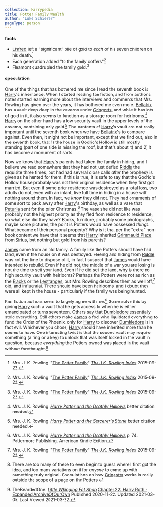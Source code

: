 ```yaml
---
collection: Harrypedia
title: Potter Family Wealth
author: "Luke Schierer"
pageType: person
---
```


#### facts

- [Linfred] left a "significant" pile of gold to _each_ of his seven children on his death.[^221121-2]
- Each generation added "to the family coffers"[^221121-3]
- [Fleamont] quadrupled the family gold.[^221121-4]

[^221121-2]:
    Mrs. J. K. Rowling.
    "[The Potter Family](https://www.rowlingindex.org/work/pmpfam/)"
    _[The J.K. Rowling Index](https://www.rowlingindex.org)_ 2015-09-22.

[^221121-3]:
    Mrs. J. K. Rowling.
    "[The Potter Family](https://www.rowlingindex.org/work/pmpfam/)"
    _[The J.K. Rowling Index](https://www.rowlingindex.org)_ 2015-09-22.

[^221121-4]:
    Mrs. J. K. Rowling.
    "[The Potter Family](https://www.rowlingindex.org/work/pmpfam/)"
    _[The J.K. Rowling Index](https://www.rowlingindex.org)_ 2015-09-22.

#### speculation

One of the things that has bothered me since I read the seventh book is
[Harry][]'s inheritance. When I started reading fan fiction, and from author's
notes started learning more about the interviews and comments that Mrs. Rowling
has given over the years, it has bothered me even more. [Bellatrix][] has a
vault deep deep in the caverns under [Gringotts], and while it has lots of gold
in it, it also seems to function as a storage room for heirlooms.[^200725-1]
[Harry][] on the other hand has a low security vault in the upper levels of the
caverns, containing only gold.[^200725-2] The contents of [Harry]'s vault are
not really important until the seventh book when we have [Bellatrix][]'s to
compare against. Even then, it might not be important, except that we find
out, also in the seventh book, that 1) the house in Godric's Hollow is still
mostly standing (part of one side is missing the roof, but that's about it) and 2) it has become a monument of sorts.

[Harry]: ../harry_james/
[Bellatrix]: ../../Black/bellatrix

Now we know that [Harry][]'s parents had taken the family in hiding, and I
believe we read somewhere that they had not just defied [Riddle][] the
requisite three times, but had had several close calls _after_ the prophesy is
given as he hunted for them. If this is true, it is safe to say that the
Godric's Hollow house probably was not their original residence when they first
got married. But even if some prior residence was destroyed as a total loss, two
adults do not, even with an infant, live full time in hiding in a house with
nothing around them. In fact, we _know_ they did not. They had ornaments of
some sort to pack away after [Harry][]'s birthday, as well as a vase that
[Petunia][] sent for the prior Christmas.[^210902-1] The vase she did not like
was probably not the highest priority as they fled from residence to residence,
so what else did they have? Books, furniture, probably some photographs, maybe
some pictures, the point is Potters would have possessed _things._ What became
of their personal property? Why is it that per the "extra" non-book content we
have that it seems that [Harry][] inherited [Grimmauld Place] from [Sirius][],
but nothing but gold from his parents?

[Grimmauld Place]: ../../../grimmauld_place/
[Riddle]: ../../Riddle/Tom_Marvolo/
[Petunia]: ../../evans/petunia
[Sirius]: ../../Black/Sirius_iii/

[James][] came from an old family. A family like the Potters should have had
land, even if the house on it was destroyed. Fleeing and hiding from
[Riddle][] was not the time to dispose of it, in fact I suspect that [James][]
would have intended to rebuild. Even if he did not, the middle of a war you
are losing is not the time to sell your land. Even if he did sell the land,
why is there no high security vault with heirlooms? Perhaps the Potters were
not as rich as the [Blacks][] or the [Lestranges][], but Mrs. Rowling describes
them as well off,[^221129-1] old, and influential. There should have been
heirlooms, and I doubt they were all kept in the house - particularly if the
family was being hunted.

[James]: ..//james/
[Blacks]: ../../Black/
[Lestranges]: ../../lestrange/

Fan fiction authors seem to largely agree with me.[^211117-1] Some solve this
by giving [Harry][] such a vault that he gets access to when he is either
emancipated or turns seventeen. Others say that [Dumbledore][] essentially
stole everything. Still others make [James][] a fool who liquidated everything
to fund the Order of the Phoenix, only for [Harry][] to discover [Dumbledore][]
is in fact evil. Whichever you chose, [Harry][] should have inherited more
than he seems to have. One interesting twist is that the second vault may
require something (a ring or a key) to unlock that was itself locked in the
vault in question, because _everything_ the Potters owned was placed in the
vault without forethought.[^210322-1]

[Harry Potter and the Deathly Hallows]: https://www.goodreads.com/book/show/136251.Harry_Potter_and_the_Deathly_Hallows

[^210902-1]:
    Mrs. J. K. Rowling.
    _[Harry Potter and the Deathly Hallows]_
    p. 74. Pottermore Publishing. American Kindle Edition.

[^221129-1]:
    Mrs. J. K. Rowling.
    "[The Potter Family](https://www.rowlingindex.org/work/pmpfam/)"
    _[The J.K. Rowling Index](https://www.rowlingindex.org)_ 2015-09-22.

[^211117-1]:
    There are too many of these to even begin to guess where I first
    got the idea, and too many variations on it for _anyone_ to come up with
    something truly original. Speculations on how [Gringotts][] works is
    really outside the scope of a page on the Potters.

[Linfred]: ../linfred/
[Fleamont]: ../fleamont/
[Dumbledore]: ../../Dumbledore/Albus_Percival_Wulfric_Brian/
[Gringotts]: ../../../gringotts/
[Harry Potter and the Sorcerer's Stone]: https://www.goodreads.com/book/show/3.Harry_Potter_and_the_Sorcerer_s_Stone

[^210618-7]:
    Mrs. J. K. Rowling.
    _[Harry Potter and the Sorcerer's Stone]_
    p. 131. Pottermore Limited. American Kindle Edition.

[^210618-8]:
    Mrs. J. K. Rowling.
    _[Harry Potter and the Sorcerer's Stone]_
    p. 49. Pottermore Limited. American Kindle Edition.

[^210517-11]:
    Mrs. J. K. Rowling. _Harry Potter and the Order of the Phoenix_
    better citation needed.

[^210517-10]:
    Mrs. J. K. Rowling. _Harry Potter and the Prisoner of Azkaban_
    better citation needed.

[^210517-9]:
    Mrs. J. K. Rowling. _Harry Potter and the Prisoner of Azkaban_
    better citation needed. Regardless of citation, the general idea is that if
    it is not taught until during or after seventh year, and even then many
    adults fail …

[^210517-8]: One work suggesting that Harry has been squashed:

    - FMPtrumpets.
      \_[How is this My Life?](https://archiveofourown.org/works/31033985)
      [Archive of Our Own](https://archiveofourown.org/)
      Published: 2021-05-02 Updated: 2021-05-16 Last Viewed: 2021-05-17

[^210517-7]:
    Mrs. J. K. Rowling. _Harry Potter and the Order of the Phoenix_
    Better citation needed.

[^200710-1]:
    Mrs. J. K. Rowling.
    _Harry Potter and the Order of the Phoenix_
    Kindle Locations 9456-9457. Pottermore Limited. American Kindle Edition.

[^200710-2]:
    Mrs. J. K. Rowling.
    _[Harry Potter and the Sorcerer's Stone]_
    p. 208. Pottermore Limited. American Kindle Edition.

[^210322-1]:
    TheBeardedOne.
    _[Little Whinging Pet Shop](https://archiveofourown.org/works/27669059)_
    [Chapter 22: Harry Roth - Expanded](https://archiveofourown.org/works/27669059/chapters/73491705)
    [ArchiveOfOurOwn](https://archiveofourown.org) Published 2020-11-22. Updated 2021-03-05. Last Viewed 2021-03-22.

[^200710-3]:
    Tom Kristal.
    _[Prongs Final Prank](https://www.fanfiction.net/s/4279550/1/Prongs-Final-Prank)_
    [FanFiction by FictionPress](https://www.fanfiction.net/) Published 2008-03-26.
    Last Viewed 2020-07-10.

[^200602-1]:
    Mrs. J. K. Rowling. _Harry Potter and the Philosopher's Stone_
    Location 1527 of 3996.

[^200527-1]:
    ivybelle. _Don't Touch Me_,
    [Archive of Our Own](https://archiveofourown.org/) last viewed 2020-05-27.

[^200725-1]: Mrs. J. K. Rowling. _[Harry Potter and the Deathly Hallows]_ better citation needed.

[^200725-2]: Mrs. J. K. Rowling. _[Harry Potter and the Sorcerer's Stone]_ better citation needed.

[^210304-7]: Mrs. J. K. Rowling. _Harry Potter and the Half-Blood Prince_ pp. 85-86. Pottermore Publishing. American Kindle Edition.

